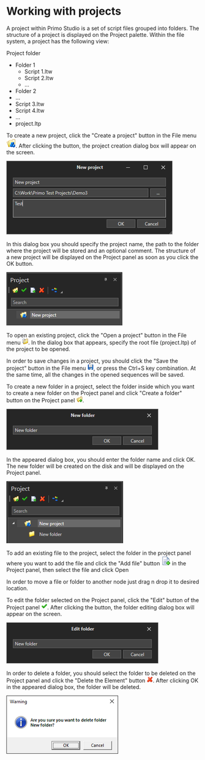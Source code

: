 # Working with projects

A project within Primo Studio is a set of script files grouped into folders. The structure of a project is displayed on the Project palette. Within the file system, a project has the following view:

Project folder

* Folder 1
  * Script 1.ltw
  * Script 2.ltw
  * …
* Folder 2
* …
* Script 3.ltw
* Script 4.ltw
* …
* project.ltp

To create a new project, click the "Create a project" button in the File menu ![](<../.gitbook/assets/0 (26).png>). After clicking the button, the project creation dialog box will appear on the screen.

![](<../.gitbook/assets/1 (41).png>)

In this dialog box you should specify the project name, the path to the folder where the project will be stored and an optional comment. The structure of a new project will be displayed on the Project panel as soon as you click the OK button.

![](<../.gitbook/assets/2 (11).png>)

To open an existing project, click the "Open a project" button in the File menu ![](<../.gitbook/assets/3 (3).png>). In the dialog box that appears, specify the root file (project.ltp) of the project to be opened.

In order to save changes in a project, you should click the "Save the project" button in the File menu ![](<../.gitbook/assets/4 (1).png>), or press the Ctrl+S key combination. At the same time, all the changes in the opened sequences will be saved.

To create a new folder in a project, select the folder inside which you want to create a new folder on the Project panel and click "Create a folder" button on the Project panel ![](<../.gitbook/assets/5 (11).png>).

![](<../.gitbook/assets/6 (8).png>)

In the appeared dialog box, you should enter the folder name and click OK. The new folder will be created on the disk and will be displayed on the Project panel.

![](<../.gitbook/assets/7 (1).png>)

To add an existing file to the project, select the folder in the project panel where you want to add the file and click  the "Add file" button <img src="../.gitbook/assets/0 (86).png" alt="" data-size="line"> in the Project panel, then select the file and click Open

In order to move a file or folder to another node just drag n drop it to desired location.

To edit the folder selected on the Project panel, click the "Edit" button of the Project panel ![](../.gitbook/assets/8.png). After clicking the button, the folder editing dialog box will appear on the screen.

![](<../.gitbook/assets/9 (7).png>)

In order to delete a folder, you should select the folder to be deleted on the Project panel and click the "Delete the Element" button ![](<../.gitbook/assets/10 (3).png>). After clicking OK in the appeared dialog box, the folder will be deleted.

![](<../.gitbook/assets/11 (1).png>)
